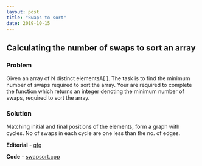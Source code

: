 ```yaml
---
layout: post
title: "Swaps to sort"
date: 2019-10-15
---
```


## Calculating the number of swaps to sort an array
### Problem
Given an array of N distinct elementsA[ ]. The task is to find the minimum number of swaps required to sort the array. Your are required to complete the function which returns an integer denoting the minimum number of swaps, required to sort the array.

### Solution
Matching initial and final positions of the elements, form a graph with cycles. No of swaps in each cycle are one less than the no. of edges.

**Editorial** - [gfg](https://www.geeksforgeeks.org/minimum-number-swaps-required-sort-array/)

**Code** - [swapsort.cpp](/codes/swapsort.cpp)
